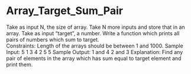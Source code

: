 # Array_Target_Sum_Pair
Take as input N, the size of array. Take N more inputs and store that in an array. Take as input “target”, a number.
Write a function which prints all pairs of numbers which sum to target.   
Constraints: Length of the arrays should be between 1 and 1000. 
Sample Input: 5 1 3 4 2 5 5 
Sample Output: 1 and 4 2 and 3 
Explanation: Find any pair of elements in the array which has sum equal to target element and print them.
